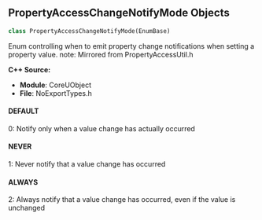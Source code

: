 ## PropertyAccessChangeNotifyMode Objects

```python
class PropertyAccessChangeNotifyMode(EnumBase)
```

Enum controlling when to emit property change notifications when setting a property value.
note: Mirrored from PropertyAccessUtil.h

**C++ Source:**

- **Module**: CoreUObject
- **File**: NoExportTypes.h

<a id="unreal.PropertyAccessChangeNotifyMode.DEFAULT"></a>

#### DEFAULT

0: Notify only when a value change has actually occurred

<a id="unreal.PropertyAccessChangeNotifyMode.NEVER"></a>

#### NEVER

1: Never notify that a value change has occurred

<a id="unreal.PropertyAccessChangeNotifyMode.ALWAYS"></a>

#### ALWAYS

2: Always notify that a value change has occurred, even if the value is unchanged

<a id="unreal.NetworkFailure"></a>
